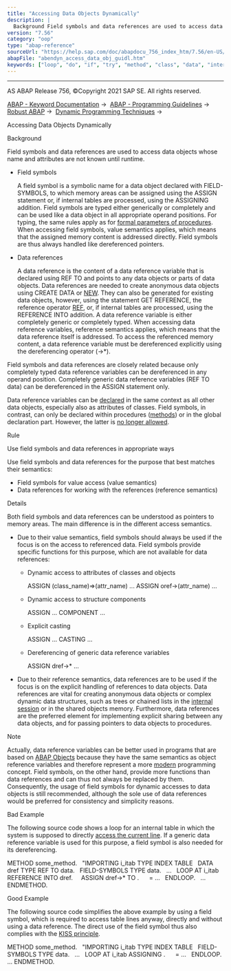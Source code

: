 ```yaml
---
title: "Accessing Data Objects Dynamically"
description: |
  Background Field symbols and data references are used to access data objects whose name and attributes are not known until runtime. -   Field symbols A field symbol is a symbolic name for a data object declared with FIELD-SYMBOLS, to which memory areas can be assigned using the ASSIGN statement or,
version: "7.56"
category: "oop"
type: "abap-reference"
sourceUrl: "https://help.sap.com/doc/abapdocu_756_index_htm/7.56/en-US/abendyn_access_data_obj_guidl.htm"
abapFile: "abendyn_access_data_obj_guidl.htm"
keywords: ["loop", "do", "if", "try", "method", "class", "data", "internal-table", "field-symbol", "abendyn", "access", "obj", "guidl"]
---
```


* * *

AS ABAP Release 756, ©Copyright 2021 SAP SE. All rights reserved.

[ABAP - Keyword Documentation](https://help.sap.com/doc/abapdocu_756_index_htm/7.56/en-US/abenabap.htm) →  [ABAP - Programming Guidelines](https://help.sap.com/doc/abapdocu_756_index_htm/7.56/en-US/abenabap_pgl.htm) →  [Robust ABAP](https://help.sap.com/doc/abapdocu_756_index_htm/7.56/en-US/abenrobust_abap_gdl.htm) →  [Dynamic Programming Techniques](https://help.sap.com/doc/abapdocu_756_index_htm/7.56/en-US/abendynamic_prog_technique_gdl.htm) → 

Accessing Data Objects Dynamically

Background

Field symbols and data references are used to access data objects whose name and attributes are not known until runtime.

-   Field symbols
    
    A field symbol is a symbolic name for a data object declared with FIELD-SYMBOLS, to which memory areas can be assigned using the ASSIGN statement or, if internal tables are processed, using the ASSIGNING addition. Field symbols are typed either generically or completely and can be used like a data object in all appropriate operand positions. For typing, the same rules apply as for [formal parameters of procedures](https://help.sap.com/doc/abapdocu_756_index_htm/7.56/en-US/abentype_formal_param_guidl.htm "Guideline"). When accessing field symbols, value semantics applies, which means that the assigned memory content is addressed directly. Field symbols are thus always handled like dereferenced pointers.
    
-   Data references
    
    A data reference is the content of a data reference variable that is declared using REF TO and points to any data objects or parts of data objects. Data references are needed to create anonymous data objects using CREATE DATA or [NEW](https://help.sap.com/doc/abapdocu_756_index_htm/7.56/en-US/abenconstructor_expression_new.htm). They can also be generated for existing data objects, however, using the statement GET REFERENCE, the reference operator [REF](https://help.sap.com/doc/abapdocu_756_index_htm/7.56/en-US/abenconstructor_expression_ref.htm), or, if internal tables are processed, using the REFERENCE INTO addition. A data reference variable is either completely generic or completely typed. When accessing data reference variables, reference semantics applies, which means that the data reference itself is addressed. To access the referenced memory content, a data reference variable must be dereferenced explicitly using the dereferencing operator (->\*).
    

Field symbols and data references are closely related because only completely typed data reference variables can be dereferenced in any operand position. Completely generic data reference variables (REF TO data) can be dereferenced in the ASSIGN statement only.

Data reference variables can be [declared](https://help.sap.com/doc/abapdocu_756_index_htm/7.56/en-US/abendeclaration_variables_guidl.htm "Guideline") in the same context as all other data objects, especially also as attributes of classes. Field symbols, in contrast, can only be declared within procedures ([methods](https://help.sap.com/doc/abapdocu_756_index_htm/7.56/en-US/abenfunct_module_subroutine_guidl.htm "Guideline")) or in the global declaration part. However, the latter is [no longer allowed](https://help.sap.com/doc/abapdocu_756_index_htm/7.56/en-US/abendeclaration_variables_guidl.htm "Guideline").

Rule

Use field symbols and data references in appropriate ways

Use field symbols and data references for the purpose that best matches their semantics:

-   Field symbols for value access (value semantics)
-   Data references for working with the references (reference semantics)

Details

Both field symbols and data references can be understood as pointers to memory areas. The main difference is in the different access semantics.

-   Due to their value semantics, field symbols should always be used if the focus is on the access to referenced data. Field symbols provide specific functions for this purpose, which are not available for data references:
    -   Dynamic access to attributes of classes and objects
        
        ASSIGN (class\_name)=>(attr\_name) ...
        ASSIGN oref->(attr\_name) ...
        
    -   Dynamic access to structure components
        
        ASSIGN ... COMPONENT ...
        
    -   Explicit casting
        
        ASSIGN ... CASTING ...
        
    -   Dereferencing of generic data reference variables
        
        ASSIGN dref->\* ...
        
-   Due to their reference semantics, data references are to be used if the focus is on the explicit handling of references to data objects. Data references are vital for creating anonymous data objects or complex dynamic data structures, such as trees or chained lists in the [internal session](https://help.sap.com/doc/abapdocu_756_index_htm/7.56/en-US/abeninternal_session_glosry.htm "Glossary Entry") or in the shared objects memory. Furthermore, data references are the preferred element for implementing explicit sharing between any data objects, and for passing pointers to data objects to procedures.

Note

Actually, data reference variables can be better used in programs that are based on [ABAP Objects](https://help.sap.com/doc/abapdocu_756_index_htm/7.56/en-US/abenabap_obj_progr_model_guidl.htm "Guideline") because they have the same semantics as object reference variables and therefore represent a more [modern](https://help.sap.com/doc/abapdocu_756_index_htm/7.56/en-US/abenmodern_abap_guidl.htm "Guideline") programming concept. Field symbols, on the other hand, provide more functions than data references and can thus not always be replaced by them. Consequently, the usage of field symbols for dynamic accesses to data objects is still recommended, although the sole use of data references would be preferred for consistency and simplicity reasons.

Bad Example

The following source code shows a loop for an internal table in which the system is supposed to directly [access the current line](https://help.sap.com/doc/abapdocu_756_index_htm/7.56/en-US/abentable_output_guidl.htm "Guideline"). If a generic data reference variable is used for this purpose, a field symbol is also needed for its dereferencing.

METHOD some\_method.
  "IMPORTING i\_itab TYPE INDEX TABLE
  DATA dref TYPE REF TO data.
  FIELD-SYMBOLS <fs> TYPE data.
  ...
  LOOP AT i\_itab REFERENCE INTO dref.
    ASSIGN dref->\* TO <fs>.
    <fs> = ...
  ENDLOOP.
  ...
ENDMETHOD.

Good Example

The following source code simplifies the above example by using a field symbol, which is required to access table lines anyway, directly and without using a data reference. The direct use of the field symbol thus also complies with the [KISS principle](https://help.sap.com/doc/abapdocu_756_index_htm/7.56/en-US/abenkiss_principle_guidl.htm "Guideline").

METHOD some\_method.
  "IMPORTING i\_itab TYPE INDEX TABLE
  FIELD-SYMBOLS <fs> TYPE data.
  ...
  LOOP AT i\_itab ASSIGNING <fs>.
    <fs> = ...
  ENDLOOP.
...
ENDMETHOD.